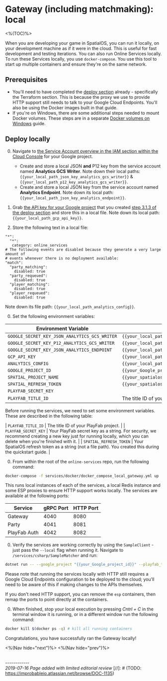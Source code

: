 # Gateway (including matchmaking): local
<%(TOC)%>

When you are developing your game in SpatialOS, you can run it locally, on your development machine as if it were in the cloud. This is useful for fast development and testing iterations. You can also run Online Services locally. To run these Services locally, you use `docker-compose`. You use this tool to start up multiple containers and ensure they're on the same network.

## Prerequisites

* You'll need to have completed the [deploy section]({{urlRoot}}/content/services-packages/gateway/deploy.md) already - specifically the Terraform section. This is because the proxy we use to provide HTTP support still needs to talk to your Google Cloud Endpoints. You'll also be using the Docker images built in that guide.
* If you're on Windows, there are some additional steps needed to mount Docker volumes. These steps are in a separate [Docker volumes on Windows]({{urlRoot}}/content/workflows/docker-windows-volumes.md) guide.

## Deploy locally

0. Navigate to [the Service Account overview in the IAM section within the Cloud Console](https://console.cloud.google.com/iam-admin/serviceaccounts) for your Google project.
    - Create and store a local JSON **and** P12 key from the service account named **Analytics GCS Writer**. Note down their local paths: `{{your_local_path_json_key_analytics_gcs_writer}}` & `{{your_local_path_p12_key_analytics_gcs_writer}}`.
    - Create and store a local JSON key from the service account named **Analytics Endpoint**. Note down its local path: `{{your_local_path_json_key_analytics_endpoint}}`.

0. Grab [the API key for your Google project](https://console.cloud.google.com/apis/credentials) that you created [step 3.1.3 of the deploy section]({{urlRoot}}/content/services-packages/gateway/deploy#313---google-cloud-project-api-key) and store this in a local file. Note down its local path: `{{your_local_path_gcp_api_key}}`.

0. Store the following text in a local file:

```
"*":
  "*":
   category: online_services
# The following events are disabled because they generate a very large amount of
# events whenever there is no deployment available:
"match":
  "party_matching":
    disabled: true
  "party_requeued":
    disabled: true
  "player_matching":
    disabled: true
  "player_requeued":
    disabled: true
```

Note down its file path: `{{your_local_path_analytics_config}}`.

0. Set the following environment variables:

| Environment Variable                          | Value                                               |
|-----------------------------------------------|-----------------------------------------------------|
| `GOOGLE_SECRET_KEY_JSON_ANALYTICS_GCS_WRITER` | `{{your_local_path_json_key_analytics_gcs_writer}}` |
| `GOOGLE_SECRET_KEY_P12_ANALYTICS_GCS_WRITER`  | `{{your_local_path_p12_key_analytics_gcs_writer}}`  |
| `GOOGLE_SECRET_KEY_JSON_ANALYTICS_ENDPOINT`   | `{{your_local_path_json_key_analytics_endpoint}}`   |
| `GCP_API_KEY`                                 | `{{your_local_path_gcp_api_key}}`                   |
| `ANALYTICS_CONFIG`                            | `{{your_local_path_analytics_config}}`              |
| `GOOGLE_PROJECT_ID`                           | `{{your_Google_project_id}}`                        |
| `SPATIAL_PROJECT_NAME`                        | `{{your_spatialos_project_name}}`                   |
| `SPATIAL_REFRESH_TOKEN`                       | `{{your_spatialos_refresh_token}}`                  |
| `PLAYFAB_SECRET_KEY`                          |  |
| `PLAYFAB_TITLE_ID`            | The title ID of your PlayFab project. |

Before running the services, we need to set some environment variables. These are described in the following table:


| `PLAYFAB_TITLE_ID`            | The title ID of your PlayFab project. |
| `PLAYFAB_SECRET_KEY`          | Your PlayFab secret key as a string. For security, we recommend creating a new key just for running locally, which you can delete when you're finished with it. |
| `SPATIAL_REFRESH_TOKEN`       | Your SpatialOS refresh token as a string (not a file path). You created this during the quickstart guide. |

0. From within the root of the `online-services` repo, run the following command:

```bash
docker-compose -f services/docker/docker_compose_local_gateway.yml up
```

This runs local instances of each of the services, a local Redis instance and some ESP proxies to ensure HTTP support works locally. The services are available at the following ports:

| Service      | gRPC Port | HTTP Port |
|--------------|-----------|-----------|
| Gateway      | 4040      | 8080      |
| Party        | 4041      | 8081      |
| PlayFab Auth | 4042      | 8082      |

0. Verify the services are working correctly by using the `SampleClient` - just pass the `--local` flag when running it. Navigate to `/services/csharp/SampleMatcher` and run:

```bash
dotnet run -- --google_project "{{your_Google_project_id}}" --playfab_title_id "{{your_PlayFab_title_id}}" --local
```

Please note that running the services locally with HTTP still requires a Google Cloud Endpoints configuration to be deployed to the cloud; you'll need to be aware of this if making changes to the APIs themselves.

If you don't need HTTP support, you can remove the `esp` containers, then remap the ports to point directly at the containers.

0. When finished, stop your local execution by pressing _Cntrl + C_ in the terminal window it is running, or in a different window run the following command:

```sh
docker kill $(docker ps -q) # kill all running containers
```

Congratulations, you have successfully ran the Gateway locally!


<%(Nav hide="next")%>
<%(Nav hide="prev")%>

<br/>------------<br/>
_2019-07-16 Page added with limited editorial review_
[//]: # (TODO: https://improbableio.atlassian.net/browse/DOC-1135)
